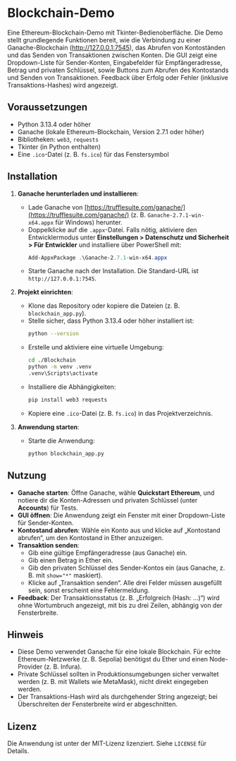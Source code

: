 # Blockchain-Demo

Eine Ethereum-Blockchain-Demo mit Tkinter-Bedienoberfläche.
Die Demo stellt grundlegende Funktionen bereit, wie die Verbindung zu einer Ganache-Blockchain (http://127.0.0.1:7545), das Abrufen von Kontoständen und das Senden von Transaktionen zwischen Konten. Die GUI zeigt eine Dropdown-Liste für Sender-Konten, Eingabefelder für Empfängeradresse, Betrag und privaten Schlüssel, sowie Buttons zum Abrufen des Kontostands und Senden von Transaktionen. Feedback über Erfolg oder Fehler (inklusive Transaktions-Hashes) wird angezeigt.

## Voraussetzungen
- Python 3.13.4 oder höher
- Ganache (lokale Ethereum-Blockchain, Version 2.7.1 oder höher)
- Bibliotheken: `web3`, `requests`
- Tkinter (in Python enthalten)
- Eine `.ico`-Datei (z. B. `fs.ico`) für das Fenstersymbol

## Installation
1. **Ganache herunterladen und installieren**:
   - Lade Ganache von [https://trufflesuite.com/ganache/](https://trufflesuite.com/ganache/) (z. B. `Ganache-2.7.1-win-x64.appx` für Windows) herunter.
   - Doppelklicke auf die `.appx`-Datei. Falls nötig, aktiviere den Entwicklermodus unter **Einstellungen > Datenschutz und Sicherheit > Für Entwickler** und installiere über PowerShell mit:
     ```powershell
     Add-AppxPackage .\Ganache-2.7.1-win-x64.appx
     ```
   - Starte Ganache nach der Installation. Die Standard-URL ist `http://127.0.0.1:7545`.

2. **Projekt einrichten**:
   - Klone das Repository oder kopiere die Dateien (z. B. `blockchain_app.py`).
   - Stelle sicher, dass Python 3.13.4 oder höher installiert ist:
     ```bash
     python --version
     ```
   - Erstelle und aktiviere eine virtuelle Umgebung:
     ```bash
     cd ./Blockchain
     python -m venv .venv
     .venv\Scripts\activate
     ```
   - Installiere die Abhängigkeiten:
     ```bash
     pip install web3 requests
     ```
   - Kopiere eine `.ico`-Datei (z. B. `fs.ico`) in das Projektverzeichnis.

3. **Anwendung starten**:
   - Starte die Anwendung:
     ```bash
     python blockchain_app.py
     ```

## Nutzung
- **Ganache starten**: Öffne Ganache, wähle **Quickstart Ethereum**, und notiere dir die Konten-Adressen und privaten Schlüssel (unter **Accounts**) für Tests.
- **GUI öffnen**: Die Anwendung zeigt ein Fenster mit einer Dropdown-Liste für Sender-Konten.
- **Kontostand abrufen**: Wähle ein Konto aus und klicke auf „Kontostand abrufen“, um den Kontostand in Ether anzuzeigen.
- **Transaktion senden**:
  - Gib eine gültige Empfängeradresse (aus Ganache) ein.
  - Gib einen Betrag in Ether ein.
  - Gib den privaten Schlüssel des Sender-Kontos ein (aus Ganache, z. B. mit `show="*"` maskiert).
  - Klicke auf „Transaktion senden“. Alle drei Felder müssen ausgefüllt sein, sonst erscheint eine Fehlermeldung.
- **Feedback**: Der Transaktionsstatus (z. B. „Erfolgreich (Hash: ...)“) wird ohne Wortumbruch angezeigt, mit bis zu drei Zeilen, abhängig von der Fensterbreite.

## Hinweis
- Diese Demo verwendet Ganache für eine lokale Blockchain. Für echte Ethereum-Netzwerke (z. B. Sepolia) benötigst du Ether und einen Node-Provider (z. B. Infura).
- Private Schlüssel sollten in Produktionsumgebungen sicher verwaltet werden (z. B. mit Wallets wie MetaMask), nicht direkt eingegeben werden.
- Der Transaktions-Hash wird als durchgehender String angezeigt; bei Überschreiten der Fensterbreite wird er abgeschnitten.

## Lizenz
Die Anwendung ist unter der MIT-Lizenz lizenziert. Siehe `LICENSE` für Details.